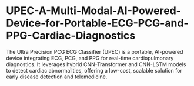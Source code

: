 # UPEC-A-Multi-Modal-AI-Powered-Device-for-Portable-ECG-PCG-and-PPG-Cardiac-Diagnostics
The Ultra Precision PCG ECG Classifier (UPEC) is a portable, AI-powered device integrating ECG, PCG, and PPG for real-time cardiopulmonary diagnostics. It leverages hybrid CNN-Transformer and CNN-LSTM models to detect cardiac abnormalities, offering a low-cost, scalable solution for early disease detection and telemedicine.

